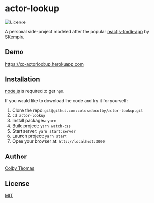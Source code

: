 # actor-lookup
[![License](https://img.shields.io/badge/license-MIT-blue.svg?style=flat-square)](https://github.com/coloradocolby/actor-lookup/blob/master/LICENSE)

A personal side-project modeled after the popular [reactjs-tmdb-app](https://github.com/SKempin/reactjs-tmdb-app) by  [SKempin](https://github.com/SKempin).

## Demo
https://cc-actorlookup.herokuapp.com

## Installation
[node.js](http://nodejs.org/download/) is required to get ``npm``.

If you would like to download the code and try it for yourself:

1. Clone the repo: `git@github.com:coloradocolby/actor-lookup.git`
2. `cd actor-lookup`
2. Install packages: `yarn`
3. Build project: `yarn watch-css`
4. Start server: `yarn start:server`
5. Launch project: `yarn start`
4. Open your browser at: `http://localhost:3000`

## Author
[Colby Thomas](http://www.coloradocolby.com)

## License
[MIT](https://github.com/coloradocolby/actor-lookup/blob/master/LICENSE)
